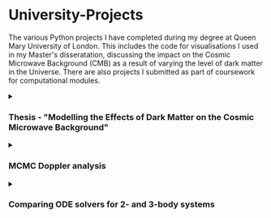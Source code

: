 # University-Projects

The various Python projects I have completed during my degree at Queen Mary University of London. This includes the code for visualisations I used in my Master's disseratation, discussing the impact on the Cosmic Microwave Background (CMB) as a result of varying the level of dark matter in the Universe. There are also projects I submitted as part of coursework for computational modules.

<details>
<summary><h3>Thesis - "Modelling the Effects of Dark Matter on the Cosmic Microwave Background"</h3></summary>
I simulated CMB maps for varying levels of dark matter using the Code for Anisotropies in the Microwave Background (CAMB); then I compared them to the CMB map generated from theoretical data obtained from the Planck 2018 mission.
</details>

<details>
<summary><h3>MCMC Doppler analysis</h3></summary>
Text 1
</details>

<details>
<summary><h3>Comparing ODE solvers for 2- and 3-body systems</h3></summary>
Text 2
</details>
